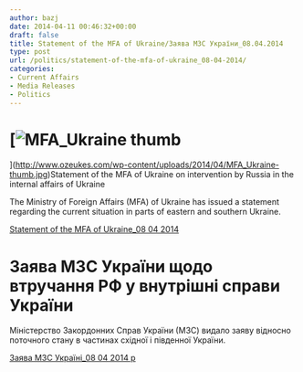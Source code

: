 ```yaml
---
author: bazj
date: 2014-04-11 00:46:32+00:00
draft: false
title: Statement of the MFA of Ukraine/Заява МЗС України_08.04.2014
type: post
url: /politics/statement-of-the-mfa-of-ukraine_08-04-2014/
categories:
- Current Affairs
- Media Releases
- Politics
---
```


# [![MFA_Ukraine thumb](http://www.ozeukes.com/wp-content/uploads/2014/04/MFA_Ukraine-thumb.jpg)
](http://www.ozeukes.com/wp-content/uploads/2014/04/MFA_Ukraine-thumb.jpg)Statement of the MFA of Ukraine on intervention by Russia in the internal affairs of Ukraine


The Ministry of Foreign Affairs (MFA) of Ukraine has issued a statement regarding the current situation in parts of eastern and southern Ukraine.  

[Statement of the MFA of Ukraine_08 04 2014](http://www.ozeukes.com/wp-content/uploads/2014/04/Statement-of-the-MFA-of-Ukraine_08-04-2014.pdf)




# Заява МЗС України щодо втручання РФ у внутрішні справи України


Міністерство Закордонних Справ України (МЗС) видало заяву відносно поточного стану в частинах східної і південної України. 

[Заява МЗС Україні_08 04 2014 р](http://www.ozeukes.com/wp-content/uploads/2014/04/Заява-МЗС-Україні_08-04-2014-р-.pdf)
